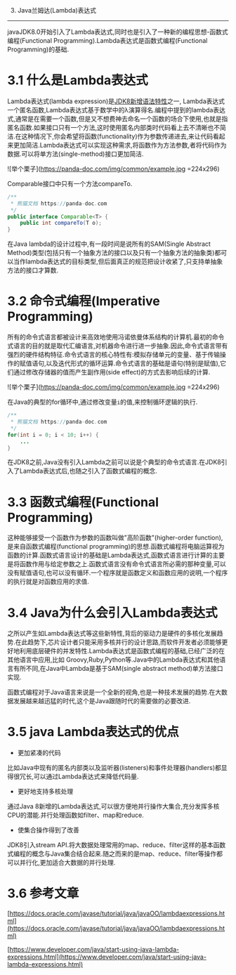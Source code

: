 3. Java兰姆达(Lambda)表达式
************************

<div class="jumbotron">
	<p>javaJDK8.0开始引入了Lambda表达式,同时也是引入了一种新的编程思想-函数式编程(Functional Programming).Lambda表达式是函数式编程(Functional Programming)的基础.
	</p>
</div>

3.1 什么是Lambda表达式
===

Lambda表达式(lambda expression)是[JDK8新增语法特性](https://panda-doc.com/article/java/jdk8/1.html)之一, Lambda表达式一个匿名函数,Lambda表达式基于数学中的λ演算得名.编程中提到的lambda表达式,通常是在需要一个函数,但是又不想费神去命名一个函数的场合下使用,也就是指匿名函数.如果接口只有一个方法,这时使用匿名内部类时代码看上去不清晰也不简洁.在这种情况下,你会希望将函数(functionality)作为参数传递进去,来让代码看起来更加简洁.Lambda表达式可以实现这种需求,将函数作为方法参数,者将代码作为数据.可以将单方法(single-method)接口更加简洁.

![举个栗子](https://panda-doc.com/img/common/example.jpg =224x296)

Comparable接口中只有一个方法compareTo.

```java
/**
 * 熊猫文档 https://panda-doc.com
 */
public interface Comparable<T> {
    public int compareTo(T o);
}

```

<div class="bs-callout bs-callout-warning">
	在Java lambda的设计过程中,有一段时间是说所有的SAM(Single Abstract Method)类型(包括只有一个抽象方法的接口以及只有一个抽象方法的抽象类)都可以当作lambda表达式的目标类型,但后面真正的规范把设计收紧了,只支持单抽象方法的接口才算数.
</div>

3.2 命令式编程(Imperative Programming)
===

所有的命令式语言都被设计来高效地使用冯诺依曼体系结构的计算机.最初的命令式语言的目的就是取代汇编语言,对机器命令进行进一步抽象.因此,命令式语言带有强烈的硬件结构特征.命令式语言的核心特性有:模拟存储单元的变量、基于传输操作的赋值语句,以及迭代形式的循环运算.命令式语言的基础是语句(特别是赋值),它们通过修改存储器的值而产生副作用(side effect)的方式去影响后续的计算.

![举个栗子](https://panda-doc.com/img/common/example.jpg =224x296)

在Java的典型的for循环中,通过修改变量`i`的值,来控制循环逻辑的执行.

```java
/**
 * 熊猫文档 https://panda-doc.com
 */
for(int i = 0; i < 10; i++) {
	...
}
```

<div class="bs-callout bs-callout-warning">
	在JDK8之前,Java没有引入Lambda之前可以说是个典型的命令式语言.在JDK8引入了Lambda表达式后,也随之引入了函数式编程的概念.
</div>

3.3 函数式编程(Functional Programming)
===

这种能够接受一个函数作为参数的函数叫做"高阶函数"(higher-order function),是来自函数式编程(functional programming)的思想.函数式编程将电脑运算视为函数的计算.函数式语言设计的基础是Lambda表达式,函数式语言进行计算的主要是将函数作用与给定参数之上.函数式语言没有命令式语言所必需的那种变量,可以没有赋值语句,也可以没有循环.一个程序就是函数定义和函数应用的说明,一个程序的执行就是对函数应用的求值.

3.4 Java为什么会引入Lambda表达式
===

之所以产生如Lambda表达式等这些新特性,背后的驱动力是硬件的多核化发展趋势.在此趋势下,芯片设计者只能采用多核并行的设计思路,而软件开发者必须能够更好地利用底层硬件的并发特性.Lambda表达式是函数式编程的基础,已经广泛的在其他语言中应用,比如 Groovy,Ruby,Python等.Java中的Lambda表达式和其他语言有所不同,在Java中Lambda是基于SAM(single abstract method)单方法接口实现.

函数式编程对于Java语言来说是一个全新的视角,也是一种技术发展的趋势.在大数据发展越来越迅猛的时代,这个是Java跟随时代的需要做的必要改进.

3.5 java Lambda表达式的优点
===

- 更加紧凑的代码

比如Java中现有的匿名内部类以及监听器(listeners)和事件处理器(handlers)都显得很冗长,可以通过Lambda表达式来降低代码量.
 
- 更好地支持多核处理

通过Java 8新增的Lambda表达式,可以很方便地并行操作大集合,充分发挥多核CPU的潜能.并行处理函数如filter、map和reduce.

- 使集合操作得到了改善

JDK8引入stream API.将大数据处理常用的map、reduce、filter这样的基本函数式编程的概念与Java集合结合起来.随之而来的是map、reduce、filter等操作都可以并行化,更加适合大数据的并行处理.

3.6 参考文章
===

[https://docs.oracle.com/javase/tutorial/java/javaOO/lambdaexpressions.html](https://docs.oracle.com/javase/tutorial/java/javaOO/lambdaexpressions.html)

[https://www.developer.com/java/start-using-java-lambda-expressions.html](https://www.developer.com/java/start-using-java-lambda-expressions.html)